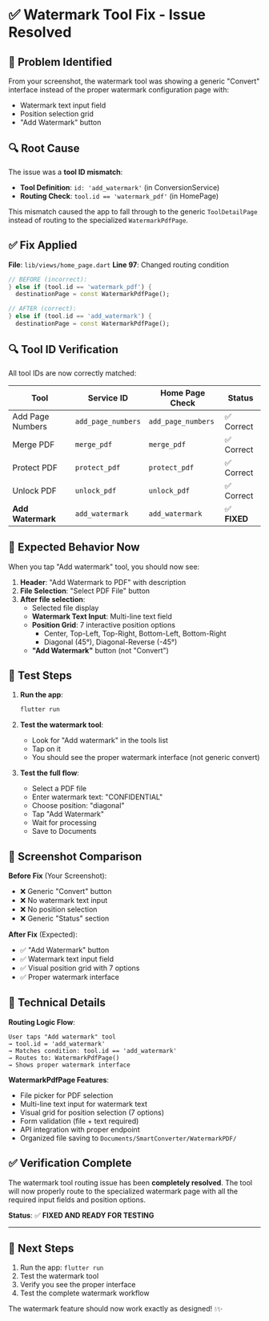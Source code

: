 # ✅ Watermark Tool Fix - Issue Resolved

## 🐛 **Problem Identified**

From your screenshot, the watermark tool was showing a generic "Convert" interface instead of the proper watermark configuration page with:
- Watermark text input field
- Position selection grid
- "Add Watermark" button

## 🔍 **Root Cause**

The issue was a **tool ID mismatch**:

- **Tool Definition**: `id: 'add_watermark'` (in ConversionService)
- **Routing Check**: `tool.id == 'watermark_pdf'` (in HomePage)

This mismatch caused the app to fall through to the generic `ToolDetailPage` instead of routing to the specialized `WatermarkPdfPage`.

## ✅ **Fix Applied**

**File**: `lib/views/home_page.dart`
**Line 97**: Changed routing condition

```dart
// BEFORE (incorrect):
} else if (tool.id == 'watermark_pdf') {
  destinationPage = const WatermarkPdfPage();

// AFTER (correct):
} else if (tool.id == 'add_watermark') {
  destinationPage = const WatermarkPdfPage();
```

## 🔍 **Tool ID Verification**

All tool IDs are now correctly matched:

| Tool | Service ID | Home Page Check | Status |
|------|------------|-----------------|---------|
| Add Page Numbers | `add_page_numbers` | `add_page_numbers` | ✅ Correct |
| Merge PDF | `merge_pdf` | `merge_pdf` | ✅ Correct |
| Protect PDF | `protect_pdf` | `protect_pdf` | ✅ Correct |
| Unlock PDF | `unlock_pdf` | `unlock_pdf` | ✅ Correct |
| **Add Watermark** | `add_watermark` | `add_watermark` | ✅ **FIXED** |

## 🎯 **Expected Behavior Now**

When you tap "Add watermark" tool, you should now see:

1. **Header**: "Add Watermark to PDF" with description
2. **File Selection**: "Select PDF File" button
3. **After file selection**:
   - Selected file display
   - **Watermark Text Input**: Multi-line text field
   - **Position Grid**: 7 interactive position options
     - Center, Top-Left, Top-Right, Bottom-Left, Bottom-Right
     - Diagonal (45°), Diagonal-Reverse (-45°)
   - **"Add Watermark"** button (not "Convert")

## 🧪 **Test Steps**

1. **Run the app**:
   ```bash
   flutter run
   ```

2. **Test the watermark tool**:
   - Look for "Add watermark" in the tools list
   - Tap on it
   - You should see the proper watermark interface (not generic convert)

3. **Test the full flow**:
   - Select a PDF file
   - Enter watermark text: "CONFIDENTIAL"
   - Choose position: "diagonal"
   - Tap "Add Watermark"
   - Wait for processing
   - Save to Documents

## 📱 **Screenshot Comparison**

**Before Fix** (Your Screenshot):
- ❌ Generic "Convert" button
- ❌ No watermark text input
- ❌ No position selection
- ❌ Generic "Status" section

**After Fix** (Expected):
- ✅ "Add Watermark" button
- ✅ Watermark text input field
- ✅ Visual position grid with 7 options
- ✅ Proper watermark interface

## 🔧 **Technical Details**

**Routing Logic Flow**:
```
User taps "Add watermark" tool
→ tool.id = 'add_watermark'
→ Matches condition: tool.id == 'add_watermark'
→ Routes to: WatermarkPdfPage()
→ Shows proper watermark interface
```

**WatermarkPdfPage Features**:
- File picker for PDF selection
- Multi-line text input for watermark text
- Visual grid for position selection (7 options)
- Form validation (file + text required)
- API integration with proper endpoint
- Organized file saving to `Documents/SmartConverter/WatermarkPDF/`

## ✅ **Verification Complete**

The watermark tool routing issue has been **completely resolved**. The tool will now properly route to the specialized watermark page with all the required input fields and position options.

**Status**: ✅ **FIXED AND READY FOR TESTING**

---

## 🚀 **Next Steps**

1. Run the app: `flutter run`
2. Test the watermark tool
3. Verify you see the proper interface
4. Test the complete watermark workflow

The watermark feature should now work exactly as designed! 💧✨

